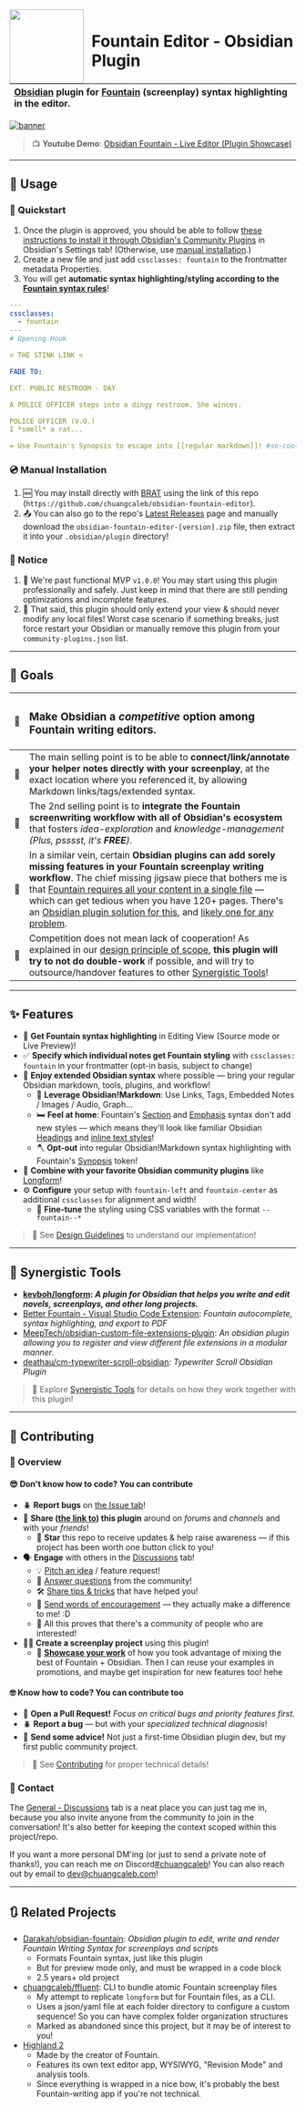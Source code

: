 <img align="left" width="130ch" style='margin-right:1em' src="./docs/assets/obsidian-fountain-editor-logo.svg"/>

# Fountain Editor - Obsidian Plugin

|**[Obsidian](https://obsidian.md) plugin for [Fountain](https://fountain.io) (screenplay) syntax highlighting in the editor.**|
|:-|

[![banner](docs/assets/banner.png)](https://youtu.be/GORryaw32sI "Obsidian Fountain - Live Editor (Plugin Showcase)")

> 📺 **Youtube Demo**: [Obsidian Fountain - Live Editor (Plugin Showcase)](https://youtu.be/GORryaw32sI)

---

<!--
## FAQ
- What is Obsidian?
- What is Markdown?
- What is Fountain?
- Why this plugin?
-->

## 🔨 Usage

### 🏁 Quickstart

1. Once the plugin is approved, you should be able to follow [these instructions to install it through Obsidian's Community Plugins](https://help.obsidian.md/Extending+Obsidian/Community+plugins) in Obsidian's Settings tab! (Otherwise, use [manual installation](#-manual-installation).)
2. Create a new file and just add `cssclasses: fountain` to the frontmatter metadata Properties.
3. You will get **automatic syntax highlighting/styling according to the [Fountain syntax rules](https://fountain.io/syntax/)**!

```yaml
---
cssclasses:
  - fountain
---
# Opening Hook

> THE STINK LINK <

FADE TO:

EXT. PUBLIC RESTROOM - DAY

A POLICE OFFICER steps into a dingy restroom. She winces.

POLICE OFFICER (V.O.)
I *smell* a rat...

= Use Fountain's Synopsis to escape into [[regular markdown]]! #so-cool
```

<!-- DOCS: Where to start -->

### 💿 Manual Installation

1. 🆕 You may install directly with [BRAT](https://github.com/TfTHacker/obsidian42-brat) using the link of this repo (`https://github.com/chuangcaleb/obsidian-fountain-editor`).
2. 📤 You can also go to the repo's [Latest Releases](https://github.com/chuangcaleb/obsidian-fountain-editor/releases/latest/) page and manually download the `obsidian-fountain-editor-[version].zip` file, then extract it into your `.obsidian/plugin` directory!

### 📢 Notice

1. 🎉 We're past functional MVP `v1.0.0`! You may start using this plugin professionally and safely. Just keep in mind that there are still pending optimizations and incomplete features.
2. 🛟 That said, this plugin should only extend your view & should never modify any local files! Worst case scenario if something breaks, just force restart your Obsidian or manually remove this plugin from your `community-plugins.json` list.

---

## 🎯 Goals

|📍|<h3>Make Obsidian a *competitive* option among Fountain writing editors.</h3>|
|-|:-|
|🔗|The main selling point is to be able to **connect/link/annotate your helper notes directly with your screenplay**, at the exact location where you referenced it, by allowing Markdown links/tags/extended syntax.|
|🤞|The 2nd selling point is to **integrate the Fountain screenwriting workflow with all of Obsidian's ecosystem** that fosters *idea-exploration* and *knowledge-management* *(Plus, psssst, it's **FREE**)*.|
|🧩|In a similar vein, certain **Obsidian plugins can add sorely missing features in your Fountain screenplay writing workflow**. The chief missing jigsaw piece that bothers me is that [Fountain requires all your content in a single file](https://github.com/chuangcaleb/ffluent#purpose) — which can get tedious when you have 120+ pages. There's an [Obsidian plugin solution for this](https://github.com/kevboh/longform), and [likely one for any problem](#-synergistic-tools).|
|🔎|Competition does not mean lack of cooperation! As explained in our [design principle of scope](/docs/basic/design-guidelines.md#🔬-scoped), **this plugin will try to not do double-work** if possible, and will try to outsource/handover features to other [Synergistic Tools](#-synergistic-tools)!|

---

## ✨ Features

- 🎨 **Get Fountain syntax highlighting** in Editing View (Source mode or Live Preview)!
- ✅ **Specify which individual notes get Fountain styling** with `cssclasses: fountain` in your frontmatter (opt-in basis, subject to change)
- 🛁 **Enjoy extended Obsidian syntax** where possible — bring your regular Obsidian markdown, tools, plugins, and workflow!
  - 🧰 **Leverage Obsidian!Markdown**: Use Links, Tags, Embedded Notes / Images / Audio, Graph...
  - 🛏️ **Feel at home**: Fountain's [Section](https://fountain.io/syntax/#sections-synopses) and [Emphasis](https://fountain.io/syntax/#emphasis) syntax don't add new styles — which means they'll look like familiar Obsidian [Headings](https://help.obsidian.md/Editing+and+formatting/Basic+formatting+syntax#Headings) and [inline text styles](https://help.obsidian.md/Editing+and+formatting/Basic+formatting+syntax#Styling+text)!
  - 🪓 **Opt-out** into regular Obsidian!Markdown syntax highlighting with Fountain's [Synopsis](https://fountain.io/syntax/#sections-synopses) token!
- 🤝 **Combine with your favorite Obsidian community plugins** like [Longform](https://github.com/kevboh/longform)!
- ⚙️ **Configure** your setup with `fountain-left` and `fountain-center` as additional `cssclasses` for alignment and width!
  - 🔧 **Fine-tune** the styling using CSS variables with the format `--fountain--*`

> 📖 See [Design Guidelines](docs/basic/design-guidelines.md) to understand our implementation!

---

## 🤝 Synergistic Tools

- **[kevboh/longform](https://github.com/kevboh/longform): *A plugin for Obsidian that helps you write and edit novels, screenplays, and other long projects.***
- [Better Fountain - Visual Studio Code Extension](https://marketplace.visualstudio.com/items?itemName=piersdeseilligny.betterfountain): *Fountain autocomplete, syntax highlighting, and export to PDF*
- [MeepTech/obsidian-custom-file-extensions-plugin](https://github.com/MeepTech/obsidian-custom-file-extensions-plugin): *An obsidian plugin allowing you to register and view different file extensions in a modular manner.*
- [deathau/cm-typewriter-scroll-obsidian](https://github.com/deathau/cm-typewriter-scroll-obsidian): *Typewriter Scroll Obsidian Plugin*

> 📖 Explore [Synergistic Tools](docs/basic/synergistic-tools.md) for details on how they work together with this plugin!

---

## 💝 Contributing

### 👀 Overview

#### 😎 Don't know how to code? You can contribute

- 🪲 **Report bugs** on [the Issue tab](https://github.com/chuangcaleb/obsidian-fountain-editor/issues/new?assignees=&labels=%F0%9F%AA%B2+a/bug&projects=chuangcaleb/2&template=bug_report.md)!
- 📣 **Share ([the link to](https://github.com/chuangcaleb/obsidian-fountain-editor)) this plugin** around on *forums* and *channels* and with your *friends*!
  - 🌟 **Star** this repo to receive updates & help raise awareness — if this project has been worth one button click to you!
- 🗣️ **Engage** with others in the [Discussions](https://github.com/chuangcaleb/obsidian-fountain-editor/discussions) tab!
  - 💡 [Pitch an idea](https://github.com/chuangcaleb/obsidian-fountain-editor/discussions/categories/ideas) / feature request!
  - 🙏 [Answer questions](https://github.com/chuangcaleb/obsidian-fountain-editor/discussions/categories/q-a) from the community!
  - 🛠️ [Share tips & tricks](https://github.com/chuangcaleb/obsidian-fountain-editor/discussions/categories/tips-tricks) that have helped you!
  - 🤩 [Send words of encouragement](https://github.com/chuangcaleb/obsidian-fountain-editor/discussions/categories/general) — they actually make a difference to me! :D
  - 👥 All this proves that there's a community of people who are interested!
- ✍🏼 **Create a screenplay project** using this plugin!
  - 📸 **[Showcase your work](https://github.com/chuangcaleb/obsidian-fountain-editor/discussions/categories/showcase)** of how you took advantage of mixing the best of Fountain + Obsidian. Then I can reuse your examples in promotions, and maybe get inspiration for new features too! hehe

#### 🤓 Know how to code? You can contribute too

- 🔀 **Open a Pull Request!** *Focus on critical bugs and priority features first.*
- 🪲 **Report a bug** — but with your *specialized technical diagnosis*!
- 🫱 **Send some advice!** Not just a first-time Obsidian plugin dev, but my first public community project.

> 💝 See [Contributing](/contributing.md) for proper technical details!

### 🤙 Contact

The [General - Discussions](https://github.com/chuangcaleb/obsidian-fountain-editor/discussions/categories/general) tab is a neat place you can just tag me in, because you also invite anyone from the community to join in the conversation! It's also better for keeping the context scoped within this project/repo.

If you want a more personal DM'ing (or just to send a private note of thanks!), you can reach me on Discord[#chuangcaleb](https://discordapp.com/users/199882835685801984)! You can also reach out by email to [dev@chuangcaleb.com](mailto:dev@chuangcaleb.com)!

---

## 🔃 Related Projects

- [Darakah/obsidian-fountain](https://github.com/Darakah/obsidian-fountain): *Obsidian plugin to edit, write and render Fountain Writing Syntax for screenplays and scripts*
  - Formats Fountain syntax, just like this plugin
  - But for preview mode only, and must be wrapped in a code block
  - 2.5 years+ old project
- [chuangcaleb/ffluent](https://github.com/chuangcaleb/ffluent): CLI to bundle atomic Fountain screenplay files
  - My attempt to replicate `longform` but for Fountain files, as a CLI.
  - Uses a json/yaml file at each folder directory to configure a custom sequence! So you can have complex folder organization structures
  - Marked as abandoned since this project, but it may be of interest to you!
- [Highland 2](https://www.highland2.app/)
  - Made by the creator of Fountain.
  - Features its own text editor app, WYSIWYG, "Revision Mode" and analysis tools.
  - Since everything is wrapped in a nice bow, it's probably the best Fountain-writing app if you're not technical.
